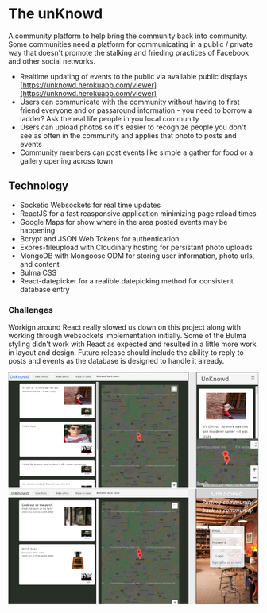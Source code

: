 # The unKnowd

A community platform to help bring the community back into community. Some communities need a platform for communicating in a public / private way that doesn't promote the stalking and frieding practices of Facebook and other social networks.

- Realtime updating of events to the public via available public displays [https://unknowd.herokuapp.com/viewer](https://unknowd.herokuapp.com/viewer)
- Users can communicate with the community without having to first friend everyone and or passaround information - you need to borrow a ladder? Ask the real life people in you local community 
- Users can upload photos so it's easier to recognize people you don't see as often in the community and applies that photo to posts and events
- Community members can post events like simple a gather for food or a gallery opening across town

## Technology

- Socketio Websockets for real time updates
- ReactJS for a fast reasponsive application minimizing page reload times
- Google Maps for show where in the area posted events may be happening
- Bcrypt and JSON Web Tokens for authentication
- Expres-fileupload with Cloudinary hosting for persistant photo uploads
- MongoDB with Mongoose ODM for storing user information, photo urls, and content
- Bulma CSS
- React-datepicker for a realible datepicking method for consistent database entry

### Challenges

Workign around React really slowed us down on this project along with working through websockets implementation initially. Some of the Bulma styling didn't work with React as expected and resulted in a little more work in layout and design. Future release should include the ability to reply to posts and events as the database is designed to handle it already.

![mobile login and event](readmeImages/eventlogin.jpg)
![posts](readmeImages/posts.png)

